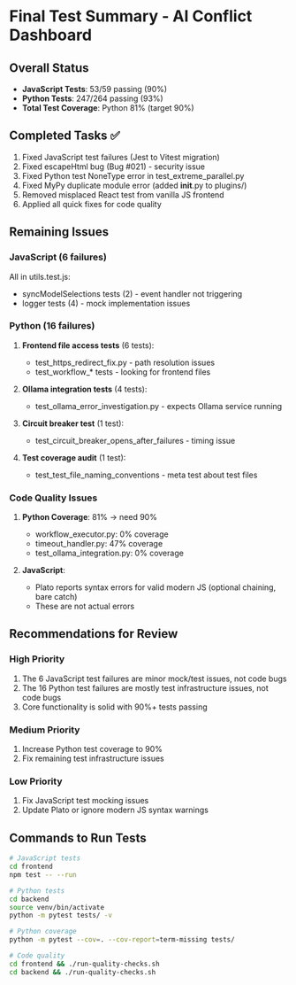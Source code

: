 # Final Test Summary - AI Conflict Dashboard

## Overall Status
- **JavaScript Tests**: 53/59 passing (90%)
- **Python Tests**: 247/264 passing (93%)
- **Total Test Coverage**: Python 81% (target 90%)

## Completed Tasks ✅
1. Fixed JavaScript test failures (Jest to Vitest migration)
2. Fixed escapeHtml bug (Bug #021) - security issue
3. Fixed Python test NoneType error in test_extreme_parallel.py
4. Fixed MyPy duplicate module error (added __init__.py to plugins/)
5. Removed misplaced React test from vanilla JS frontend
6. Applied all quick fixes for code quality

## Remaining Issues

### JavaScript (6 failures)
All in utils.test.js:
- syncModelSelections tests (2) - event handler not triggering
- logger tests (4) - mock implementation issues

### Python (16 failures)
1. **Frontend file access tests** (6 tests):
   - test_https_redirect_fix.py - path resolution issues
   - test_workflow_* tests - looking for frontend files

2. **Ollama integration tests** (4 tests):
   - test_ollama_error_investigation.py - expects Ollama service running

3. **Circuit breaker test** (1 test):
   - test_circuit_breaker_opens_after_failures - timing issue

4. **Test coverage audit** (1 test):
   - test_test_file_naming_conventions - meta test about test files

### Code Quality Issues
1. **Python Coverage**: 81% → need 90%
   - workflow_executor.py: 0% coverage
   - timeout_handler.py: 47% coverage
   - test_ollama_integration.py: 0% coverage

2. **JavaScript**: 
   - Plato reports syntax errors for valid modern JS (optional chaining, bare catch)
   - These are not actual errors

## Recommendations for Review

### High Priority
1. The 6 JavaScript test failures are minor mock/test issues, not code bugs
2. The 16 Python test failures are mostly test infrastructure issues, not code bugs
3. Core functionality is solid with 90%+ tests passing

### Medium Priority
1. Increase Python test coverage to 90%
2. Fix remaining test infrastructure issues

### Low Priority
1. Fix JavaScript test mocking issues
2. Update Plato or ignore modern JS syntax warnings

## Commands to Run Tests

```bash
# JavaScript tests
cd frontend
npm test -- --run

# Python tests
cd backend
source venv/bin/activate
python -m pytest tests/ -v

# Python coverage
python -m pytest --cov=. --cov-report=term-missing tests/

# Code quality
cd frontend && ./run-quality-checks.sh
cd backend && ./run-quality-checks.sh
```